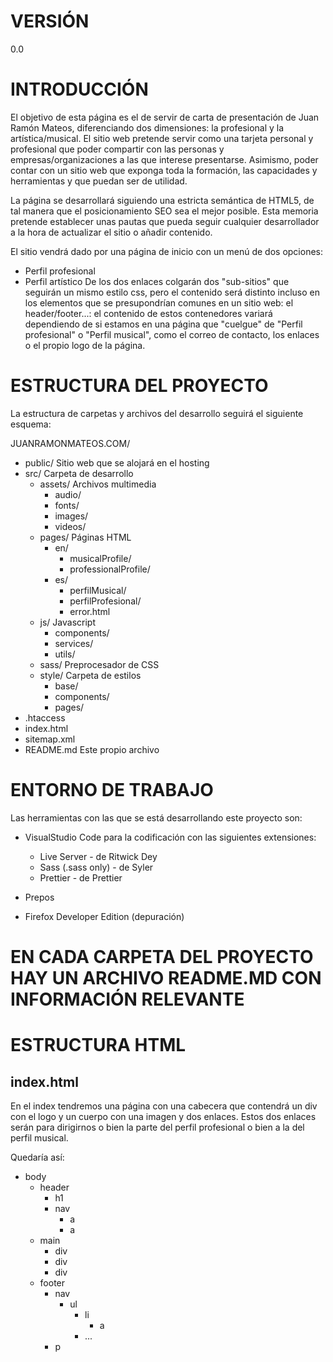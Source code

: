 # VERSIÓN

0.0

# INTRODUCCIÓN

El objetivo de esta página es el de servir de carta de presentación de Juan Ramón Mateos, diferenciando dos dimensiones: la profesional y la artística/musical. El sitio web pretende servir como una tarjeta personal y profesional que poder compartir con las personas y empresas/organizaciones a las que interese presentarse. Asimismo, poder contar con un sitio web que exponga toda la formación, las capacidades y herramientas y que puedan ser de utilidad.

La página se desarrollará siguiendo una estricta semántica de HTML5, de tal manera que el posicionamiento SEO sea el mejor posible. Esta memoria pretende establecer unas pautas que pueda seguir cualquier desarrollador a la hora de actualizar el sitio o añadir contenido.

El sitio vendrá dado por una página de inicio con un menú de dos opciones:
- Perfil profesional
- Perfil artístico
De los dos enlaces colgarán dos "sub-sitios" que seguirán un mismo estilo css, pero el contenido será distinto incluso en los elementos que se presupondrían comunes en un sitio web: el header/footer...: el contenido de estos contenedores variará dependiendo de si estamos en una página que "cuelgue" de "Perfil profesional" o "Perfil musical", como el correo de contacto, los enlaces o el propio logo de la página.

# ESTRUCTURA DEL PROYECTO

La estructura de carpetas y archivos del desarrollo seguirá el siguiente esquema:

JUANRAMONMATEOS.COM/
- public/                           Sitio web que se alojará en el hosting
- src/                              Carpeta de desarrollo
    - assets/                       Archivos multimedia 
        - audio/
        - fonts/
        - images/
        - videos/
    - pages/                        Páginas HTML
        - en/
            - musicalProfile/
            - professionalProfile/
        - es/
            - perfilMusical/
            - perfilProfesional/
            - error.html
    - js/                           Javascript
        - components/
        - services/
        - utils/
    - sass/                         Preprocesador de CSS
    - style/                        Carpeta de estilos
        - base/
        - components/
        - pages/
- .htaccess
- index.html
- sitemap.xml
- README.md                         Este propio archivo

# ENTORNO DE TRABAJO

Las herramientas con las que se está desarrollando este proyecto son:
- VisualStudio Code para la codificación con las siguientes extensiones:
    - Live Server - de Ritwick Dey
    - Sass (.sass only) - de Syler
    - Prettier - de Prettier

- Prepos

- Firefox Developer Edition (depuración)


# EN CADA CARPETA DEL PROYECTO HAY UN ARCHIVO README.MD CON INFORMACIÓN RELEVANTE



# ESTRUCTURA HTML

## index.html

En el index tendremos una página con una cabecera que contendrá un div con el logo y un cuerpo con una imagen y dos enlaces.
Estos dos enlaces serán para dirigirnos o bien la parte del perfil profesional o bien a la del perfil musical.

Quedaría así:

- body
  - header
    - h1
    - nav
      - a
      - a
  - main
    - div
    - div
    - div
  - footer
    - nav
      - ul
        - li
          - a
        - ...
    - p

